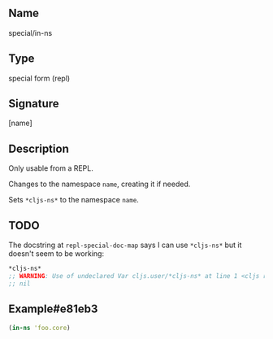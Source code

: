## Name
special/in-ns

## Type
special form (repl)

## Signature
[name]

## Description

Only usable from a REPL.

Changes to the namespace `name`, creating it if needed.

Sets `*cljs-ns*` to the namespace `name`.

## TODO

The docstring at `repl-special-doc-map` says I can use `*cljs-ns*` but it
doesn't seem to be working:

```clj
*cljs-ns*
;; WARNING: Use of undeclared Var cljs.user/*cljs-ns* at line 1 <cljs repl>
;; nil
```

## Example#e81eb3

```clj
(in-ns 'foo.core)
```
